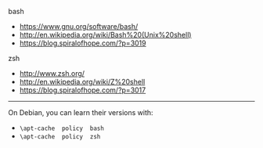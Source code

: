 bash

  - https://www.gnu.org/software/bash/
  - http://en.wikipedia.org/wiki/Bash%20(Unix%20shell)
  - https://blog.spiralofhope.com/?p=3019

zsh

  - http://www.zsh.org/
  - http://en.wikipedia.org/wiki/Z%20shell
  - https://blog.spiralofhope.com/?p=3017

----

On Debian, you can learn their versions with:

  - `\apt-cache  policy  bash`
  - `\apt-cache  policy  zsh`
